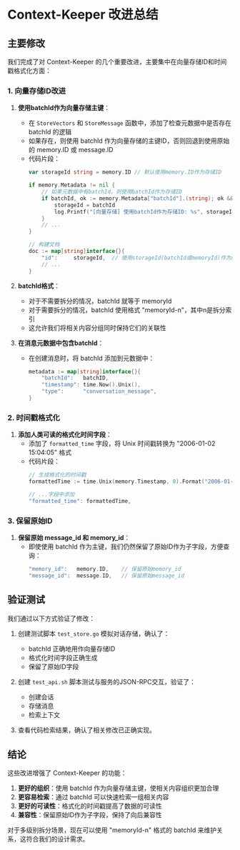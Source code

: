 # Context-Keeper 改进总结

## 主要修改

我们完成了对 Context-Keeper 的几个重要改进，主要集中在向量存储ID和时间戳格式化方面：

### 1. 向量存储ID改进

1. **使用batchId作为向量存储主键**：
   - 在 `StoreVectors` 和 `StoreMessage` 函数中，添加了检查元数据中是否存在 batchId 的逻辑
   - 如果存在，则使用 batchId 作为向量存储的主键ID，否则回退到使用原始的 memory.ID 或 message.ID
   - 代码片段：
     ```go
     var storageId string = memory.ID // 默认使用memory.ID作为存储ID
     
     if memory.Metadata != nil {
         // 如果元数据中有batchId，则使用batchId作为存储ID
         if batchId, ok := memory.Metadata["batchId"].(string); ok && batchId != "" {
             storageId = batchId
             log.Printf("[向量存储] 使用batchId作为存储ID: %s", storageId)
         }
         // ...
     }
     
     // 构建文档
     doc := map[string]interface{}{
         "id":     storageId,  // 使用storageId(batchId或memoryId)作为向量存储的主键
         // ...
     }
     ```

2. **batchId格式**：
   - 对于不需要拆分的情况，batchId 就等于 memoryId
   - 对于需要拆分的情况，batchId 使用格式 "memoryId-n"，其中n是拆分索引
   - 这允许我们将相关内容分组同时保持它们的关联性

3. **在消息元数据中包含batchId**：
   - 在创建消息时，将 batchId 添加到元数据中：
     ```go
     metadata := map[string]interface{}{
         "batchId":   batchID,
         "timestamp": time.Now().Unix(),
         "type":      "conversation_message",
     }
     ```

### 2. 时间戳格式化

1. **添加人类可读的格式化时间字段**：
   - 添加了 `formatted_time` 字段，将 Unix 时间戳转换为 "2006-01-02 15:04:05" 格式
   - 代码片段：
     ```go
     // 生成格式化的时间戳
     formattedTime := time.Unix(memory.Timestamp, 0).Format("2006-01-02 15:04:05")
     
     // ...字段中添加
     "formatted_time": formattedTime,
     ```

### 3. 保留原始ID

1. **保留原始 message_id 和 memory_id**：
   - 即使使用 batchId 作为主键，我们仍然保留了原始ID作为子字段，方便查询：
     ```go
     "memory_id":   memory.ID,    // 保留原始memory_id
     "message_id":  message.ID,   // 保留原始message_id
     ```

## 验证测试

我们通过以下方式验证了修改：

1. 创建测试脚本 `test_store.go` 模拟对话存储，确认了：
   - batchId 正确地用作向量存储ID
   - 格式化时间字段正确生成
   - 保留了原始ID字段

2. 创建 `test_api.sh` 脚本测试与服务的JSON-RPC交互，验证了：
   - 创建会话
   - 存储消息
   - 检索上下文

3. 查看代码检索结果，确认了相关修改已正确实现。

## 结论

这些改进增强了 Context-Keeper 的功能：

1. **更好的组织**：使用 batchId 作为向量存储主键，使相关内容组织更加合理
2. **更容易检索**：通过 batchId 可以快速检索一组相关内容
3. **更好的可读性**：格式化的时间戳提高了数据的可读性
4. **兼容性**：保留原始ID作为子字段，保持了向后兼容性

对于多级别拆分场景，现在可以使用 "memoryId-n" 格式的 batchId 来维护关系，这符合我们的设计需求。 